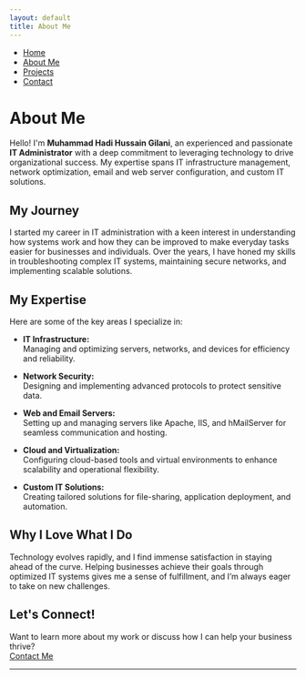 ```yaml
---
layout: default
title: About Me
---
```


<nav>
    <ul>
        <li><a href="{{ '/' | relative_url }}">Home</a></li>
        <li><a href="{{ '/about/' | relative_url }}">About Me</a></li>
        <li><a href="{{ '/projects/' | relative_url }}">Projects</a></li>
        <li><a href="{{ '/contact/' | relative_url }}">Contact</a></li>
    </ul>
</nav>

# About Me  

Hello! I'm **Muhammad Hadi Hussain Gilani**, an experienced and passionate **IT Administrator** with a deep commitment to leveraging technology to drive organizational success. My expertise spans IT infrastructure management, network optimization, email and web server configuration, and custom IT solutions.

## My Journey  
I started my career in IT administration with a keen interest in understanding how systems work and how they can be improved to make everyday tasks easier for businesses and individuals. Over the years, I have honed my skills in troubleshooting complex IT systems, maintaining secure networks, and implementing scalable solutions.

## My Expertise  
Here are some of the key areas I specialize in:  

- **IT Infrastructure:**  
  Managing and optimizing servers, networks, and devices for efficiency and reliability.  

- **Network Security:**  
  Designing and implementing advanced protocols to protect sensitive data.  

- **Web and Email Servers:**  
  Setting up and managing servers like Apache, IIS, and hMailServer for seamless communication and hosting.  

- **Cloud and Virtualization:**  
  Configuring cloud-based tools and virtual environments to enhance scalability and operational flexibility.  

- **Custom IT Solutions:**  
  Creating tailored solutions for file-sharing, application deployment, and automation.  

## Why I Love What I Do  
Technology evolves rapidly, and I find immense satisfaction in staying ahead of the curve. Helping businesses achieve their goals through optimized IT systems gives me a sense of fulfillment, and I’m always eager to take on new challenges.

## Let's Connect!  
Want to learn more about my work or discuss how I can help your business thrive?  
[Contact Me](contact.md)

---

